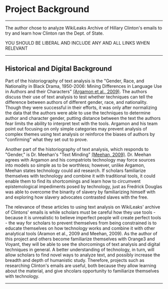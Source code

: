 # Project Background

---

The author chose to analyze WikiLeaks Archive of Hillary Clinton's emails to try and learn how Clinton ran the Dept. of State.  

YOU SHOULD BE LIBERAL AND INCLUDE ANY AND ALL LINKS WHEN RELEVANT

---

## Historical and Digital Background

Part of the historiography of text analysis is the "Gender, Race, and Nationality in Black Drama, 1950-2006: Mining Differences in Language Use in Authors and their Characters" [(Argamon et al., 2009)](http://digitalhumanities.org:8081/dhq/vol/3/2/000043/000043.html). The authors discuss their use of text analysis to test whether techniques can tell the difference between authors of different gender, race, and nationality. Though they were successful in their efforts, it was only after normalizing the data that the authors were able to use the techniques to determine author and character gender, putting distance between the text the authors fear limits the ability to interpret text with the tools. Argamon and his team point out focusing on only simple categories may prevent analysis of complex themes using text analysis or reinforce the biases of authors by "confirming" what they set out to prove.

Another part of the historiography of text analysis, which responds to "Gender," is Dr. Meehan's "Text Minding" [(Meehan, 2009)](http://digitalhumanities.org:8081/dhq/vol/3/2/000045/000045.html). Dr. Meehan agrees with Argamon and his compatriots technology may force sources into models so simple as to be worthless; however, unlike Argamon, Meehan states technology could aid research. If scholars familiarize themselves with technology and combine it with traditional tools, it could enable them to find its shortcomings and learn how to circumvent epistemological impediments posed by technology, just as Fredrick Douglas was able to overcome the binarity of slavery by familiarizing himself with and exploring how slavery advocates contrasted slaves with the free. 

The relevance of these articles to using text analysis on WikiLeaks' archive of Clintons' emails is while scholars must be careful how they use tools - because it is unrealistic to believe imperfect people will create perfect tools - the way for scholars to prevent themselves from being constrained is to educate themselves on how technology works and combine it with other analytical tools (Aramon et al., 2009 and Meehan, 2009). As the author of this project and others become familiarize themselves with Orange3 and Voyant, they will be able to see the shorcomings of text analysis and digital techniques in general. A better understanding of technology, in turn, will allow scholars to find novel ways to analyze text, and possibly increase the breadth and depth of humanistic study. Therefore, projects such as researching Clinton's emails are useful, both because they allow learning about the material, and give shcolars opportunity to familiarize themselves with technology. 


---


